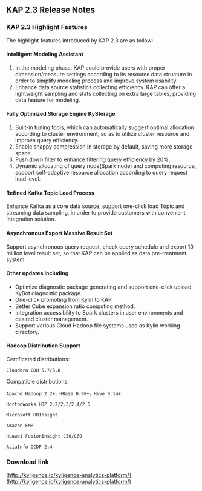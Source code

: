 ## 	KAP 2.3 Release Notes

### KAP 2.3 Highlight Features

The highlight features introduced by KAP 2.3 are as follow:

#### Intelligent Modeling Assistant

1. In the modeling phase, KAP could provide users with proper dimension/measure settings according to its resource data structure in order to simplify modeling process and improve system usability. 
2. Enhance data source statistics collecting efficiency. KAP can offer a lightweight sampling and stats collecting on extra large tables, providing data feature for modeling.

#### Fully Optimized Storage Engine KyStorage

1. Built-in tuning tools, which can automatically suggest optimal allocation according to cluster environment, so as to utilize cluster resource and improve query efficiency.
2. Enable snappy compression in storage by default, saving more storage space.
3. Push down filter to enhance filtering query efficiency by 20%.
4. Dynamic allocating of query node(Spark node) and computing resource, support self-adaptive resource allocation according to query request load level.

#### Refined Kafka Topic Load Process

Enhance Kafka as a core data source, support one-click load Topic and streaming data sampling, in order to provide customers with convenient integration solution.  

#### Asynchronous Export Massive Result Set

Support asynchronous query request, check query schedule and export 10 million level result set, so that KAP can be applied as data pre-treatment system.


#### Other updates including

- Optimize diagnostic package generating and support one-click upload KyBot diagnostic package.
- One-click promoting from Kylin to KAP.
- Better Cube expansion ratio computing method.
- Integration accessibility to Spark clusters in user environments and desired cluster management.
- Support various Cloud Hadoop file systems used as Kylin working directory.



#### Hadoop Distribution Support

  Certificated distributions:

  	Cloudera CDH 5.7/5.8

  Compatible distributions:

    Apache Hadoop 2.2+，HBase 0.98+，Hive 0.14+

  	Hortonworks HDP 2.2/2.3/2.4/2.5

  	Microsoft HDInsight

    Amazon EMR

  	Huawei FusionInsight C50/C60

  	AsiaInfo OCDP 2.4

### Download link

[http://kyligence.io/kyligence-analytics-platform/](http://kyligence.io/kyligence-analytics-platform/)


